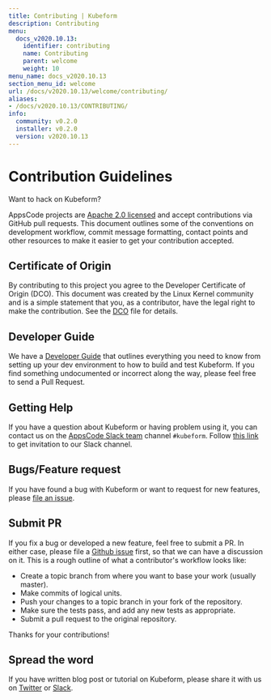 ```yaml
---
title: Contributing | Kubeform
description: Contributing
menu:
  docs_v2020.10.13:
    identifier: contributing
    name: Contributing
    parent: welcome
    weight: 10
menu_name: docs_v2020.10.13
section_menu_id: welcome
url: /docs/v2020.10.13/welcome/contributing/
aliases:
- /docs/v2020.10.13/CONTRIBUTING/
info:
  community: v0.2.0
  installer: v0.2.0
  version: v2020.10.13
---
```


# Contribution Guidelines
Want to hack on Kubeform?

AppsCode projects are [Apache 2.0 licensed](https://github.com/kubeform/kubeform/blob/master/LICENSE) and accept contributions via
GitHub pull requests.  This document outlines some of the conventions on
development workflow, commit message formatting, contact points and other
resources to make it easier to get your contribution accepted.

## Certificate of Origin

By contributing to this project you agree to the Developer Certificate of
Origin (DCO). This document was created by the Linux Kernel community and is a
simple statement that you, as a contributor, have the legal right to make the
contribution. See the [DCO](https://github.com/kubeform/kubeform/blob/master/DCO) file for details.

## Developer Guide

We have a [Developer Guide](/docs/v2020.10.13/setup/developer-guide/overview) that outlines everything you need to know from setting up your
dev environment to how to build and test Kubeform. If you find something undocumented or incorrect along the way,
please feel free to send a Pull Request.

## Getting Help

If you have a question about Kubeform or having problem using it, you can contact us on the [AppsCode Slack team](https://appscode.slack.com/messages/C8NCX6N23/details/) channel `#kubeform`. Follow [this link](https://slack.appscode.com) to get invitation to our Slack channel.

## Bugs/Feature request

If you have found a bug with Kubeform or want to request for new features, please [file an issue](https://github.com/kubeform/project/issues/new).

## Submit PR

If you fix a bug or developed a new feature, feel free to submit a PR. In either case, please file a [Github issue](https://github.com/kubeform/project/issues/new) first, so that we can have a discussion on it. This is a rough outline of what a contributor's workflow looks like:

- Create a topic branch from where you want to base your work (usually master).
- Make commits of logical units.
- Push your changes to a topic branch in your fork of the repository.
- Make sure the tests pass, and add any new tests as appropriate.
- Submit a pull request to the original repository.

Thanks for your contributions!

## Spread the word

If you have written blog post or tutorial on Kubeform, please share it with us on [Twitter](https://twitter.com/AppsCodeHQ) or [Slack](https://slack.appscode.com).
